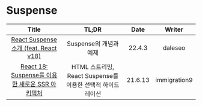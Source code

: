 # Suspense

|                                                                              Title                                                                              |                           TL;DR                            |  Date   |    Writer    |
| :-------------------------------------------------------------------------------------------------------------------------------------------------------------: | :--------------------------------------------------------: | :-----: | :----------: |
|                           <a href="https://www.daleseo.com/react-suspense/" target="_blank">React Suspense 소개 (feat. React v18)<a>                            |                   Suspense의 개념과 예제                   | 22.4.3  |   daleseo    |
| <a href="https://immigration9.github.io/react/2021/06/13/new-suspense-ssr-architecture.html" target="_blank">React 18: Suspense를 이용한 새로운 SSR 아키텍처<a> | HTML 스트리밍, React Suspense를 이용한 선택적 하이드레이션 | 21.6.13 | immigration9 |
